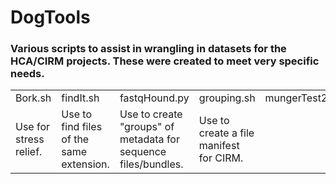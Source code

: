 <h1>DogTools</h1>
<h3>Various scripts to assist in wrangling in datasets for the HCA/CIRM projects. These were created to meet very specific needs.</h3>

<table>
<tr>
<td>Bork.sh</td>
<td>findIt.sh</td> 
<td>fastqHound.py</td>
<td>grouping.sh</td> 
<td>mungerTest2.0.sh</td>
</tr>
<tr>
<td>Use for stress relief.</td>   
<td>Use to find files of the same extension.</td> 
<td>Use to create "groups" of metadata for sequence files/bundles.</td>
<td>Use to create a file manifest for CIRM.</td>
</tr>
</table>
